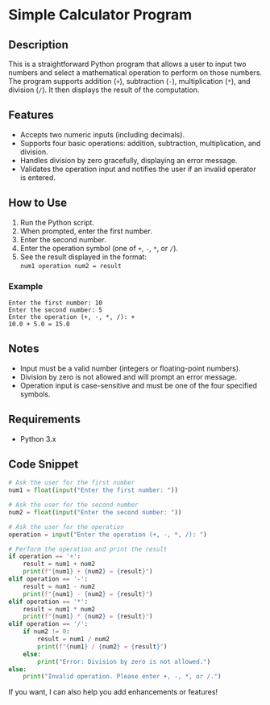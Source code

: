 # Simple Calculator Program

## Description

This is a straightforward Python program that allows a user to input two numbers and select a mathematical operation to perform on those numbers. The program supports addition (`+`), subtraction (`-`), multiplication (`*`), and division (`/`). It then displays the result of the computation.

## Features

- Accepts two numeric inputs (including decimals).
- Supports four basic operations: addition, subtraction, multiplication, and division.
- Handles division by zero gracefully, displaying an error message.
- Validates the operation input and notifies the user if an invalid operator is entered.

## How to Use

1. Run the Python script.
2. When prompted, enter the first number.
3. Enter the second number.
4. Enter the operation symbol (one of `+`, `-`, `*`, or `/`).
5. See the result displayed in the format:  
   `num1 operation num2 = result`

### Example

```
Enter the first number: 10
Enter the second number: 5
Enter the operation (+, -, *, /): +
10.0 + 5.0 = 15.0
```

## Notes

- Input must be a valid number (integers or floating-point numbers).
- Division by zero is not allowed and will prompt an error message.
- Operation input is case-sensitive and must be one of the four specified symbols.

## Requirements

- Python 3.x

## Code Snippet

```python
# Ask the user for the first number
num1 = float(input("Enter the first number: "))

# Ask the user for the second number
num2 = float(input("Enter the second number: "))

# Ask the user for the operation
operation = input("Enter the operation (+, -, *, /): ")

# Perform the operation and print the result
if operation == '+':
    result = num1 + num2
    print(f"{num1} + {num2} = {result}")
elif operation == '-':
    result = num1 - num2
    print(f"{num1} - {num2} = {result}")
elif operation == '*':
    result = num1 * num2
    print(f"{num1} * {num2} = {result}")
elif operation == '/':
    if num2 != 0:
        result = num1 / num2
        print(f"{num1} / {num2} = {result}")
    else:
        print("Error: Division by zero is not allowed.")
else:
    print("Invalid operation. Please enter +, -, *, or /.")
```

If you want, I can also help you add enhancements or features!
